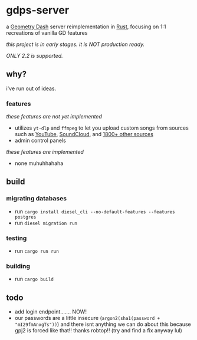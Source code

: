# gdps-server

a [Geometry Dash](https://store.steampowered.com/app/322170/Geometry_Dash/) server reimplementation in [Rust](https://rust-lang.org), focusing on 1:1 recreations of vanilla GD features

_this project is in early stages. it is NOT production ready._

_ONLY 2.2 is supported._

## why?

i've run out of ideas.

### features

_these features are not yet implemented_
- utilizes `yt-dlp` and `ffmpeg` to let you upload custom songs from sources such as [YouTube](https://youtube.com), [SoundCloud](https://soundcloud.com), and [1800+ other sources](https://github.com/yt-dlp/yt-dlp/blob/master/supportedsites.md)
- admin control panels

_these features are implemented_
- none muhuhhahaha

## build

### migrating databases

- run `cargo install diesel_cli --no-default-features --features postgres`
- run `diesel migration run`

### testing

- run `cargo run run`

### building

- run `cargo build`

## todo

- add login endpoint....... NOW!
- our passwords are a little insecure (`argon2(sha1(password + "mI29fmAnxgTs"))`) and there isnt anything we can do about this because gpj2 is forced like that!! thanks robtop!! (try and find a fix anyway lul)
